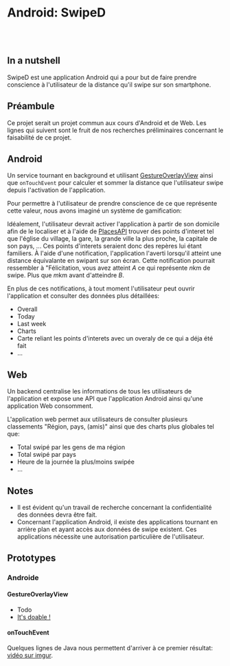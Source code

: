 # Android: SwipeD

<Team :members="['Nathan', 'Sol']"/>

<br>
<br>

## In a nutshell
SwipeD est une application Android qui a pour but de faire prendre conscience à l'utilisateur de la distance qu'il swipe sur son smartphone.

## Préambule
Ce projet serait un projet commun aux cours d'Android et de Web. Les lignes qui suivent sont le fruit de nos recherches préliminaires concernant le faisabilité de ce projet.

## Android
Un service tournant en background et utilisant [GestureOverlayView](https://www.techotopia.com/index.php/Implementing_Android_Custom_Gesture_Recognition_with_Android_Studio#The_GestureOverlayView_Class) ainsi que `onTouchEvent` pour calculer et sommer la distance que l'utilisateur swipe depuis l'activation de l'application. 

Pour permettre à l'utilisateur de prendre conscience de ce que représente cette valeur, nous avons imaginé un système de gamification:

Idéalement, l'utilisateur devrait activer l'application à partir de son domicile afin de le localiser et à l'aide de [PlacesAPI](https://developers.google.com/places/web-service/intro) trouver des points d'interet tel que l'église du village, la gare, la grande ville la plus proche, la capitale de son pays, ... Ces points d'interets seraient donc des repères lui étant familiers. À l'aide d'une notification, l'application l'averti lorsqu'il atteint une distance équivalante en swipant sur son écran. Cette notification pourrait ressembler à "Félicitation, vous avez atteint $A$ ce qui représente $n$km de swipe. Plus que $m$km avant d'atteindre $B$.

En plus de ces notifications, à tout moment l'utilisateur peut ouvrir l'application et consulter des données plus détaillées:
* Overall
* Today
* Last week
* Charts
* Carte reliant les points d'interets avec un overaly de ce qui a déja été fait
* ...

## Web
Un backend centralise les informations de tous les utilisateurs de l'application et expose une API que l'application Android ainsi qu'une application Web consomment.

L'application web permet aux utilisateurs de consulter plusieurs classements "Région, pays, (amis)" ainsi que des charts plus globales tel que:
* Total swipé par les gens de ma région
* Total swipé par pays
* Heure de la journée la plus/moins swipée
* ...

## Notes
* Il est évident qu'un travail de recherche concernant la confidentialité des données devra être fait. 
* Concernant l'application Android, il existe des applications tournant en arrière plan et ayant accès aux données de swipe existent. Ces applications nécessite une autorisation particulière de l'utilisateur.

## Prototypes

### Androide

#### GestureOverlayView

* <st c="r">Todo</st>
* [It's doable !](https://www.techotopia.com/index.php/Implementing_Android_Custom_Gesture_Recognition_with_Android_Studio)


#### onTouchEvent

Quelques lignes de Java nous permettent d'arriver à ce premier résultat: [vidéo sur imgur](https://imgur.com/lDA0Hpo).




<Posts header="Documents"/>
 